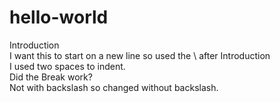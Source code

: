 # hello-world
Introduction\
I want this to start on a new line so used the \ after Introduction  
I used two spaces to indent.<br>
Did the Break work?\
Not with backslash so changed without backslash.
